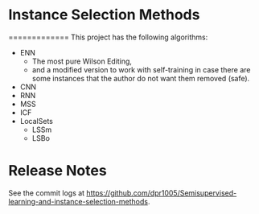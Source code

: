 # Instance Selection Methods
=============
This project has the following algorithms:
- ENN
  - The most pure Wilson Editing,
  - and a modified version to work with self-training in case there are some 
    instances that the author do not want them removed (safe).
- CNN
- RNN
- MSS
- ICF
- LocalSets
  - LSSm
  - LSBo


Release Notes
=============

See the commit logs at https://github.com/dpr1005/Semisupervised-learning-and-instance-selection-methods.